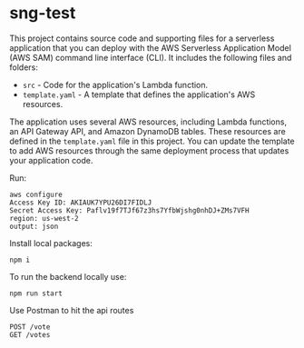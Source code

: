 # sng-test

This project contains source code and supporting files for a serverless application that you can deploy with the AWS Serverless Application Model (AWS SAM) command line interface (CLI). It includes the following files and folders:

- `src` - Code for the application's Lambda function.
- `template.yaml` - A template that defines the application's AWS resources.

The application uses several AWS resources, including Lambda functions, an API Gateway API, and Amazon DynamoDB tables. These resources are defined in the `template.yaml` file in this project. You can update the template to add AWS resources through the same deployment process that updates your application code.

Run:
```
aws configure
Access Key ID: AKIAUK7YPU26DI7FIDLJ
Secret Access Key: Paflv19f7TJf67z3hs7YfbWjshg0nhDJ+ZMs7VFH
region: us-west-2
output: json
```


Install local packages:
```
npm i
```

To run the backend locally use:
```
npm run start
```

Use Postman to hit the api routes
```
POST /vote
GET /votes
```
